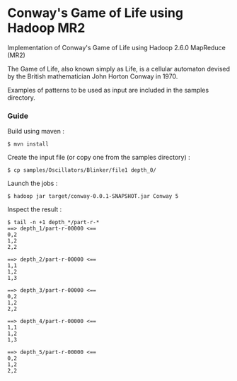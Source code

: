 # Conway's Game of Life using Hadoop MR2

Implementation of Conway's Game of Life using Hadoop 2.6.0 MapReduce (MR2)

The Game of Life, also known simply as Life, is a cellular automaton devised by the British mathematician John Horton Conway in 1970.

Examples of patterns to be used as input are included in the samples directory.

### Guide

Build using maven :
```
$ mvn install
```
Create the input file (or copy one from the samples directory) :
```
$ cp samples/Oscillators/Blinker/file1 depth_0/
```
Launch the jobs :
```
$ hadoop jar target/conway-0.0.1-SNAPSHOT.jar Conway 5
```
Inspect the result :
```
$ tail -n +1 depth_*/part-r-*
==> depth_1/part-r-00000 <==
0,2
1,2
2,2

==> depth_2/part-r-00000 <==
1,1
1,2
1,3

==> depth_3/part-r-00000 <==
0,2
1,2
2,2

==> depth_4/part-r-00000 <==
1,1
1,2
1,3

==> depth_5/part-r-00000 <==
0,2
1,2
2,2
```
